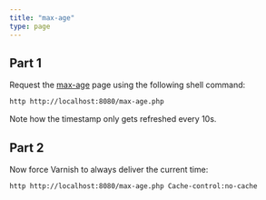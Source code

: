 ```yaml
---
title: "max-age"
type: page
---
```


## Part 1

Request the [max-age](http://localhost:8080/max-age.php) page using the following shell command:

```bash
http http://localhost:8080/max-age.php
```

Note how the timestamp only gets refreshed every 10s.

## Part 2

Now force Varnish to always deliver the current time:

```bash
http http://localhost:8080/max-age.php Cache-control:no-cache
```
